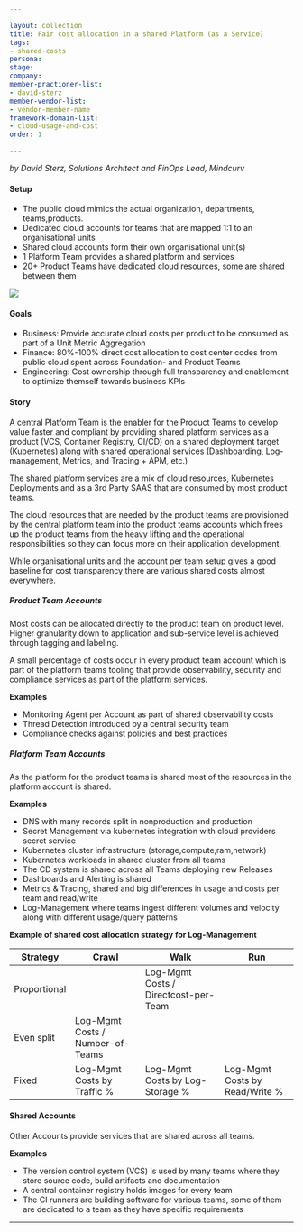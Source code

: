 ```yaml
---

layout: collection
title: Fair cost allocation in a shared Platform (as a Service)
tags:
- shared-costs
persona:
stage:
company:
member-practioner-list:
- david-sterz
member-vendor-list:
- vendor-member-name
framework-domain-list:
- cloud-usage-and-cost
order: 1

---
```

*by David Sterz, Solutions Architect and FinOps Lead, Mindcurv*

#### Setup
* The public cloud mimics the actual organization, departments, teams,products.
* Dedicated cloud accounts for teams that are mapped 1:1 to an organisational units
* Shared cloud accounts form their own organisational unit(s)
* 1 Platform Team provides a shared platform and services
* 20+ Product Teams have dedicated cloud resources, some are shared between them

![](/img/shared-costs/david-story.png)

#### Goals
* Business: Provide accurate cloud costs per product to be consumed as part of a Unit Metric Aggregation
* Finance: 80%-100% direct cost allocation to cost center codes from public cloud spent across Foundation- and  Product Teams
* Engineering: Cost ownership through full transparency and enablement to optimize themself towards business KPIs

#### Story

A central Platform Team is the enabler for the Product Teams to develop value faster and compliant by providing shared platform services as a product (VCS, Container Registry, CI/CD) on a shared deployment target (Kubernetes) along with shared operational services (Dashboarding, Log-management, Metrics, and Tracing + APM, etc.)

The shared platform services are a mix of cloud resources, Kubernetes Deployments and as a 3rd Party SAAS that are consumed by most product teams.

The cloud resources that are needed by the product teams are provisioned by the central platform team into the product teams accounts which frees up the product teams from the heavy lifting and the operational responsibilities so they can focus more on their application development.

While organisational units and the account per team setup gives a good baseline for cost transparency there are various shared costs almost everywhere.

##### Product Team Accounts
Most costs can be allocated directly to the product team on product level. Higher granularity down to application and sub-service level is achieved through tagging and labeling.

A small percentage of costs occur in every product team account which is part of the platform teams tooling that provide observability, security and compliance services as part of the platform services.

**Examples**
* Monitoring Agent per Account as part of shared observability costs
* Thread Detection introduced by a central security team
* Compliance checks against policies and best practices

##### Platform Team Accounts

As the platform for the product teams is shared most of the resources in the platform account is shared.

**Examples**
* DNS with many records split in nonproduction and production
* Secret Management via kubernetes integration with cloud providers secret service
* Kubernetes cluster infrastructure (storage,compute,ram,network)
* Kubernetes workloads in shared cluster from all teams
* The CD system is shared across all Teams deploying new Releases
* Dashboards and Alerting is shared
* Metrics & Tracing, shared and big differences in usage and costs per team and read/write
* Log-Management where teams ingest different volumes and velocity along with different usage/query patterns

**Example of shared cost allocation strategy for Log-Management**

| Strategy     | Crawl                            | Walk                                 | Run                            |
|--------------|----------------------------------|--------------------------------------|--------------------------------|
| Proportional |                                  | Log-Mgmt Costs / Directcost-per-Team |                                |
| Even split   | Log-Mgmt Costs / Number-of-Teams |                                      |                                |
| Fixed        | Log-Mgmt Costs by Traffic %      | Log-Mgmt Costs by Log-Storage %      | Log-Mgmt Costs by Read/Write % |

#### Shared Accounts
Other Accounts provide services that are shared across all teams.

**Examples**
* The version control system (VCS) is used by many teams where they store source code, build artifacts and documentation
* A central container registry holds images for every team
* The CI runners are building software for various teams, some of them are dedicated to a team as they have specific requirements

---
